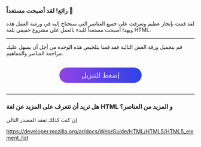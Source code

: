 ### رائع! لقد أصبحت مستعداً :confetti_ball:

لقد قمت بإنجاز عظيم وتعرفت على جميع العناصر التي سنحتاج إليه في ورشة العمل هذه وبهذا أصبحت مستعداً للبدء بالعمل على مشروع حقيقي بلغة  HTML.


---

قم بتحميل ورقة الغش التالية فقد قمنا بتلخيص هذه الوحدة من أجل أن يسهل عليك مراجعة العناصر والمفاهيم.


<a href="https://raw.githubusercontent.com/coretabs-academy/frontend-basics-workshop-markdown/master/start-with-html/summary/cheatsheet.pdf" style="display: block; width: 200px; background-color: #5355e8; background-image:linear-gradient(to left, #2d43e7, #9042e8); color:#fff; padding: 10px; margin: 30px auto; border-radius:100px; text-decoration: none; font-size: 18px; text-align: center;" download>إضغط للتنزيل</a>

---

### هل تريد  أن تتعرف على المزيد عن لغة HTML و المزيد من العناصر؟
إن كنت كذلك تفقد المصدر التالي

https://developer.mozilla.org/ar/docs/Web/Guide/HTML/HTML5/HTML5_element_list
